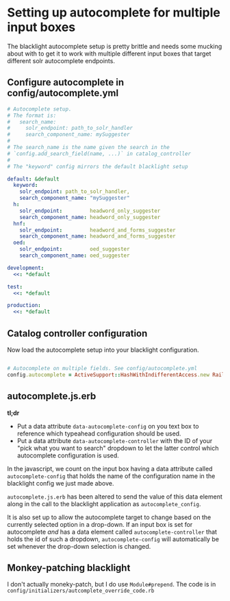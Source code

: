 # Setting up autocomplete for multiple input boxes

The blacklight autocomplete setup is pretty brittle and needs some mucking
about with to get it to work with multiple different input boxes that
target different solr autocomplete endpoints. 

## Configure autocomplete in config/autocomplete.yml

```yaml
# Autocomplete setup.
# The format is:
#   search_name:
#     solr_endpoint: path_to_solr_handler
#     search_component_name: mySuggester
#
# The search_name is the name given the search in the
# `config.add_search_field(name, ...)` in catalog_controller
#
# The "keyword" config mirrors the default blacklight setup

default: &default
  keyword: 
    solr_endpoint: path_to_solr_handler,
    search_component_name: "mySuggester"
  h:
    solr_endpoint:         headword_only_suggester
    search_component_name: headword_only_suggester
  hnf:
    solr_endpoint:         headword_and_forms_suggester
    search_component_name: headword_and_forms_suggester
  oed:
    solr_endpoint:         oed_suggester
    search_component_name: oed_suggester

development:
  <<: *default

test:
  <<: *default

production:
  <<: *default

```

## Catalog controller configuration

Now load the autocomplete setup into your blacklight configuration.

```ruby

# Autocomplete on multiple fields. See config/autocomplete.yml
config.autocomplete = ActiveSupport::HashWithIndifferentAccess.new Rails.application.config_for(:autocomplete)

```

## autocomplete.js.erb

**tl;dr**

  * Put a data attribute `data-autocomplete-config` on you text box
    to reference which typeahead configuration should be used.
  * Put a data attribute `data-autocomplete-controller` with the ID of
    your "pick what you want to search" dropdown to let the latter
    control which autocomplete configuration is used.
    
In the javascript, we count on the input box having a data attribute called
`autocomplete-config` that holds the name of the configuration name
in the blacklight config we just made above.

`autocomplete.js.erb` has been altered to send the value of this
data element along in the call to the blacklight application as `autocomplete_config`.

It is also set up to allow the autocomplete target to change based on the 
currently selected option in a drop-down. 
If an input box is set for autocomplete *and* has a data element called
`autocomplete-controller` that holds the id of such a dropdown, 
`autocomplete-config` will automatically be set whenever the drop-down
selection is changed.

## Monkey-patching blacklight

I don't actually moneky-patch, but I do use `Module#prepend`. The code
is in `config/initializers/autcomplete_override_code.rb`
